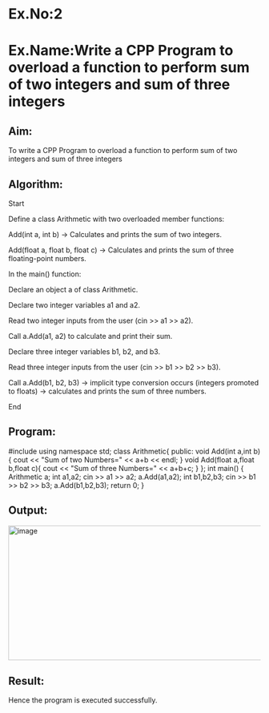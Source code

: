 # Ex.No:2
# Ex.Name:Write a CPP Program to overload a function to perform sum of two integers and sum of three integers
## Aim:
To write a CPP Program to overload a function to perform sum of two integers and sum of three integers

## Algorithm:
Start

Define a class Arithmetic with two overloaded member functions:

Add(int a, int b) → Calculates and prints the sum of two integers.

Add(float a, float b, float c) → Calculates and prints the sum of three floating-point numbers.

In the main() function:

Declare an object a of class Arithmetic.

Declare two integer variables a1 and a2.

Read two integer inputs from the user (cin >> a1 >> a2).

Call a.Add(a1, a2) to calculate and print their sum.

Declare three integer variables b1, b2, and b3.

Read three integer inputs from the user (cin >> b1 >> b2 >> b3).

Call a.Add(b1, b2, b3) → implicit type conversion occurs (integers promoted to floats) → calculates and prints the sum of three numbers.

End




## Program:

#include<iostream>
using namespace std;
class Arithmetic{
  public:
  void Add(int a,int b){
      cout << "Sum of two Numbers=" << a+b << endl;
  }
  void Add(float a,float b,float c){
      cout << "Sum of three Numbers=" << a+b+c;
  }
};
int main()
{
    Arithmetic a;
    int a1,a2;
    cin >> a1 >> a2;
    a.Add(a1,a2);
    int b1,b2,b3;
    cin >> b1 >> b2 >> b3;
    a.Add(b1,b2,b3);
    return 0;
}

## Output:

<img width="1329" height="269" alt="image" src="https://github.com/user-attachments/assets/4f64624a-17f8-44a6-8386-8b0e658c4176" />


## Result:
Hence the program is executed successfully.
